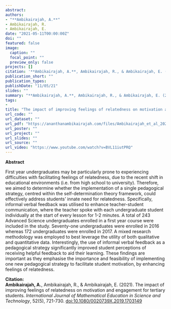```yaml
---
abstract: 
authors:
- "**Ambikairajah, A.**"
- Ambikairajah, R.
- Ambikairajah, E.
date: "2021-05-11T00:00:00Z"
doi: ""
featured: false
image:
  caption: ""
  focal_point: ""
  preview_only: false
projects: []
citation: '**Ambikairajah, A.**, Ambikairajah, R., & Ambikairajah, E. (2021). The impact of improving feelings of relatedness on motivation and engagement for tertiary students. *International Journal of Mathematical Education in Science and Technology*, 52(5), 721-730. [doi:10.1080/0020739X.2019.1703149](https://doi.org/10.1080/0020739X.2019.1703149)'
publication_short: ""
publication_types: 
publishDate: "11/05/21"
slides: ""
summary: "**Ambikairajah, A.**, Ambikairajah, R., & Ambikairajah, E. (2021). The impact of improving feelings of relatedness on motivation and engagement for tertiary students. *International Journal of Mathematical Education in Science and Technology*, 52(5), 721-730. [doi:10.1080/0020739X.2019.1703149](https://doi.org/10.1080/0020739X.2019.1703149)"
tags:
- 
title: "The impact of improving feelings of relatedness on motivation and engagement for tertiary students"
url_code: ""
url_dataset: ""
url_pdf: "https://ananthanambikairajah.com/files/Ambikairajah_et_al_2021_The_impact_of_IJMEST.pdf"
url_poster: ""
url_project: ""
url_slides: ""
url_source: ""
url_video: "https://www.youtube.com/watch?v=BVL11iutPRQ"
---
```


**Abstract**   

First year undergraduates may be particularly prone to experiencing difficulties with facilitating feelings of relatedness, due to the recent shift in educational environments (i.e. from high school to university). Therefore, we aimed to determine whether the implementation of a single pedagogical strategy, centred within the self-determination theory framework, could effectively address students’ innate need for relatedness. Specifically, informal verbal feedback was utilised to enhance teacher-student communication, where the teacher spoke with each undergraduate student individually at the start of every lesson for 1-2 minutes. A total of 243 Advanced Science undergraduates enrolled in a first year course were included in the study. Seventy-one undergraduates were enrolled in 2016 whereas 172 undergraduates were enrolled in 2017. A mixed research methodology was employed to best leverage the utility of both qualitative and quantitative data. Interestingly, the use of informal verbal feedback as a pedagogical strategy significantly improved student perceptions of receiving helpful feedback to aid their learning. These findings are important as they emphasise the importance and feasibility of implementing one new pedagogical strategy to facilitate student motivation, by enhancing feelings of relatedness.   


**Citation:**    
**Ambikairajah, A.**, Ambikairajah, R., & Ambikairajah, E. (2021). The impact of improving feelings of relatedness on motivation and engagement for tertiary students. *International Journal of Mathematical Education in Science and Technology*, 52(5), 721-730. [doi:10.1080/0020739X.2019.1703149](https://doi.org/10.1080/0020739X.2019.1703149)